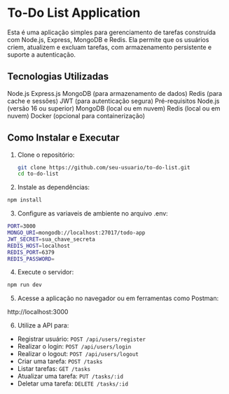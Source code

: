 # To-Do List Application

Esta é uma aplicação simples para gerenciamento de tarefas construída com Node.js, Express, MongoDB e Redis. Ela permite que os usuários criem, atualizem e excluam tarefas, com armazenamento persistente e suporte a autenticação.

## Tecnologias Utilizadas

Node.js
Express.js
MongoDB (para armazenamento de dados)
Redis (para cache e sessões)
JWT (para autenticação segura)
Pré-requisitos
Node.js (versão 16 ou superior)
MongoDB (local ou em nuvem)
Redis (local ou em nuvem)
Docker (opcional para containerização)

## Como Instalar e Executar

1. Clone o repositório:
   ```bash
   git clone https://github.com/seu-usuario/to-do-list.git
   cd to-do-list
   ```
2. Instale as dependências:

```bash
npm install
```
3. Configure as variaveis de ambiente no arquivo .env:
```bash 
PORT=3000
MONGO_URI=mongodb://localhost:27017/todo-app
JWT_SECRET=sua_chave_secreta
REDIS_HOST=localhost
REDIS_PORT=6379
REDIS_PASSWORD=
```

4. Execute o servidor:

````bash
npm run dev
````

5. Acesse a aplicação no navegador ou em ferramentas como Postman:

http://localhost:3000

6. Utilize a API para:
- Registrar usuário: `POST /api/users/register`
- Realizar o login: `POST /api/users/login`
- Realizar o logout: `POST /api/users/logout`
- Criar uma tarefa: `POST /tasks`
- Listar tarefas: `GET /tasks`
- Atualizar uma tarefa: `PUT /tasks/:id`
- Deletar uma tarefa: `DELETE /tasks/:id`

